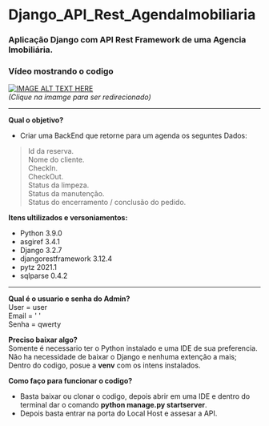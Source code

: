 # Django_API_Rest_AgendaImobiliaria

### Aplicação Django com API Rest Framework de uma Agencia Imobiliária.

### Vídeo mostrando o codigo
[![IMAGE ALT TEXT HERE](https://i9.ytimg.com/vi/bBalsMWKDlY/mq2.jpg?sqp=COzuiYoG&rs=AOn4CLBPAymuIlrD4hQpIcYb03pMrjIJ_A)](https://youtu.be/bBalsMWKDlY) 
<br>
*(Clique na imamge para ser redirecionado)*

***

**Qual o objetivo?**
* Criar uma BackEnd que retorne para um agenda os seguntes Dados:<br> 
> Id da reserva. <br>
> Nome do cliente. <br>
> CheckIn. <br>
> CheckOut. <br>
> Status da limpeza. <br>
> Status da manutenção. <br>
> Status do encerramento / conclusão do pedido. <br>


**Itens ultilizados e versoniamentos:**
* Python 3.9.0
* asgiref 3.4.1
* Django 3.2.7
* djangorestframework 3.12.4
* pytz 2021.1
* sqlparse 0.4.2

***

**Qual é o usuario e senha do Admin?** <br>
User = user <br>
Email = ' ' <br>
Senha = qwerty <br>

**Preciso baixar algo?**<br>
Somente é necessario ter o Python instalado e uma IDE de sua preferencia.<br>
Não ha necessidade de baixar o Django e nenhuma extenção a mais;<br>
Dentro do codigo, posue a <strong>venv</strong> com os intens instalados.

<strong>Como faço para funcionar o codigo?</strong>
* Basta baixar ou clonar o codigo, depois abrir em uma IDE e dentro do terminal dar o comando **python manage.py startserver**.<br> 
* Depois basta entrar na porta do Local Host e assesar a API.





